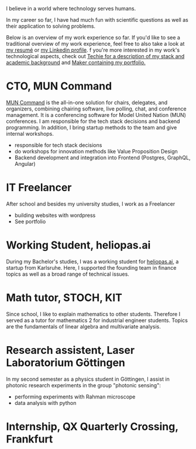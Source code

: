 <!--
.. title: Work Experience
.. slug: founder
.. date: 2020-07-30 11:03:11 UTC+01:00
.. tags: 
.. category: 
.. link: 
.. description: 
.. type: text
-->

I believe in a world where technology serves humans.

In my career so far, I have had much fun with scientific questions as well as their application to solving problems.

Below is an overview of my work experience so far. If you'd like to see a traditional overview of my work experience,
feel free to also take a look at [my resumé](/docs/201024_Tobias_Budig_CV-9.pdf) or [my Linkedin profile](https://www.linkedin.com/in/tobias-budig).
f you're more interested in my work's technological aspects, check out [Techie for a description of my stack and academic background](/techie) and [Maker containing my portfolio.](/portfolio)

# CTO, MUN Command

[MUN Command](https://www.muncommand.com) is the all-in-one solution for chairs, delegates, and organizers, combining chairing software, live polling, chat, and conference management. It is a conferencing software for Model United Nation (MUN) conferences. I am responsible for the tech stack decisions and backend programming. In addition, I bring startup methods to the team and give internal workshops.

- responsible for tech stack decisions
- do workshops for innovation methods like Value Proposition Design
- Backend development and integration into Frontend (Postgres, GraphQL, Angular)

# IT Freelancer

After school and besides my university studies, I work as a Freelancer

- building websites with wordpress
- See portfolio

# Working Student, heliopas.ai

During my Bachelor's studies, I was a working student for [heliopas.ai](heliopas.ai), a startup from Karlsruhe. Here, I supported the founding team in finance topics as well as a broad range of technical issues.

# Math tutor, STOCH, KIT

Since school, I like to explain mathematics to other students. Therefore I served as a tutor for mathematics 2 for industrial engineer students. Topics are the fundamentals of linear algebra and multivariate analysis.

# Research assistent, Laser Laboratorium Göttingen

In my second semester as a physics student in Göttingen, I assist in photonic research experiments in the group "photonic sensing":

- performing experiments with Rahman microscope
- data analysis with python

# Internship, QX Quarterly Crossing, Frankfurt

